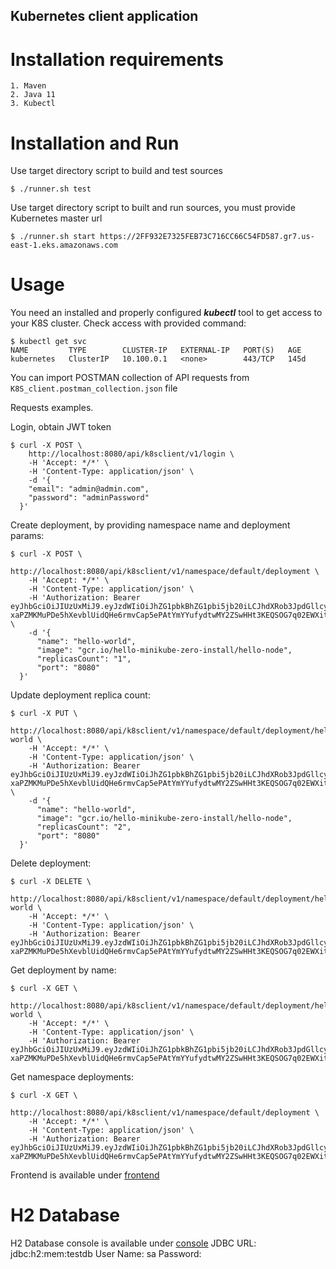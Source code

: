 ## Kubernetes client application

# Installation requirements
    1. Maven
    2. Java 11
    3. Kubectl

# Installation and Run 
Use target directory script to build and test sources
```#!bash
$ ./runner.sh test
```

Use target directory script to built and run sources, you must provide Kubernetes master url
```#!bash
$ ./runner.sh start https://2FF932E7325FEB73C716CC66C54FD587.gr7.us-east-1.eks.amazonaws.com
```

# Usage 
You need an installed and properly configured ***kubectl*** tool to get access to your K8S cluster.
Check access with provided command:
```#!bash
$ kubectl get svc
NAME         TYPE        CLUSTER-IP   EXTERNAL-IP   PORT(S)   AGE
kubernetes   ClusterIP   10.100.0.1   <none>        443/TCP   145d
```

You can import POSTMAN collection of API requests from ```K8S_client.postman_collection.json``` file

Requests examples.

Login, obtain JWT token

```#!bash
$ curl -X POST \
    http://localhost:8080/api/k8sclient/v1/login \
    -H 'Accept: */*' \
    -H 'Content-Type: application/json' \
    -d '{
    "email": "admin@admin.com",
    "password": "adminPassword"
  }'
```

Create deployment, by providing namespace name and deployment params:
```#!bash
$ curl -X POST \
    http://localhost:8080/api/k8sclient/v1/namespace/default/deployment \
    -H 'Accept: */*' \
    -H 'Content-Type: application/json' \
    -H 'Authorization: Bearer eyJhbGciOiJIUzUxMiJ9.eyJzdWIiOiJhZG1pbkBhZG1pbi5jb20iLCJhdXRob3JpdGllcyI6WyJST0xFX0FETUlOIl0sImV4cCI6MTU3NzAxNjUwMX0.Ic-xaPZMKMuPDe5hXevblUidQHe6rmvCap5ePAtYmYYufydtwMY2ZSwHHt3KEQSOG7q02EWXitjzaMOI9k9juQ' \
    -d '{
  	  "name": "hello-world",
  	  "image": "gcr.io/hello-minikube-zero-install/hello-node",
  	  "replicasCount": "1",
  	  "port": "8080"
  }'
```

Update deployment replica count:
```#!bash
$ curl -X PUT \
    http://localhost:8080/api/k8sclient/v1/namespace/default/deployment/hello-world \
    -H 'Accept: */*' \
    -H 'Content-Type: application/json' \
    -H 'Authorization: Bearer eyJhbGciOiJIUzUxMiJ9.eyJzdWIiOiJhZG1pbkBhZG1pbi5jb20iLCJhdXRob3JpdGllcyI6WyJST0xFX0FETUlOIl0sImV4cCI6MTU3NzAxNjUwMX0.Ic-xaPZMKMuPDe5hXevblUidQHe6rmvCap5ePAtYmYYufydtwMY2ZSwHHt3KEQSOG7q02EWXitjzaMOI9k9juQ' \
    -d '{
  	  "name": "hello-world",
  	  "image": "gcr.io/hello-minikube-zero-install/hello-node",
  	  "replicasCount": "2",
  	  "port": "8080"
  }'
```

Delete deployment:
```#!bash
$ curl -X DELETE \
    http://localhost:8080/api/k8sclient/v1/namespace/default/deployment/hello-world \
    -H 'Accept: */*' \
    -H 'Content-Type: application/json' \
    -H 'Authorization: Bearer eyJhbGciOiJIUzUxMiJ9.eyJzdWIiOiJhZG1pbkBhZG1pbi5jb20iLCJhdXRob3JpdGllcyI6WyJST0xFX0FETUlOIl0sImV4cCI6MTU3NzAxNjUwMX0.Ic-xaPZMKMuPDe5hXevblUidQHe6rmvCap5ePAtYmYYufydtwMY2ZSwHHt3KEQSOG7q02EWXitjzaMOI9k9juQ'
```

Get deployment by name:
```#!bash
$ curl -X GET \
    http://localhost:8080/api/k8sclient/v1/namespace/default/deployment/hello-world \
    -H 'Accept: */*' \
    -H 'Content-Type: application/json' \
    -H 'Authorization: Bearer eyJhbGciOiJIUzUxMiJ9.eyJzdWIiOiJhZG1pbkBhZG1pbi5jb20iLCJhdXRob3JpdGllcyI6WyJST0xFX0FETUlOIl0sImV4cCI6MTU3NzAxNjUwMX0.Ic-xaPZMKMuPDe5hXevblUidQHe6rmvCap5ePAtYmYYufydtwMY2ZSwHHt3KEQSOG7q02EWXitjzaMOI9k9juQ'
```

Get namespace deployments:
```#!bash
$ curl -X GET \
    http://localhost:8080/api/k8sclient/v1/namespace/default/deployment \
    -H 'Accept: */*' \
    -H 'Content-Type: application/json' \
    -H 'Authorization: Bearer eyJhbGciOiJIUzUxMiJ9.eyJzdWIiOiJhZG1pbkBhZG1pbi5jb20iLCJhdXRob3JpdGllcyI6WyJST0xFX0FETUlOIl0sImV4cCI6MTU3NzAxNjUwMX0.Ic-xaPZMKMuPDe5hXevblUidQHe6rmvCap5ePAtYmYYufydtwMY2ZSwHHt3KEQSOG7q02EWXitjzaMOI9k9juQ'
```

Frontend is available under 
[frontend](http://localhost:8080)

# H2 Database
H2 Database console is available under 
[console](http://localhost:8080/h2-console)
JDBC URL: jdbc:h2:mem:testdb
User Name: sa
Password: <empty>
